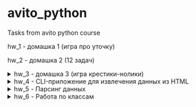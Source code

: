 # avito_python
Tasks from avito python course

hw_1 - домашка 1 (игра про уточку)

hw_2 - домашка 2 (12 задач)

<details>
  <summary>hw_3 - домашка 3 (игра крестики-нолики)</summary>
  
  
  Игра крестики-нолики с двумя участниками.Основные характеристики:

  1. В самом начале задаётся размер квадратного поля N (должен быть от 3 до 5). Если размер поля не соответствует ожидаемому,
  то выводится сообщение об ошибке, и запрос повторяется снова.
  Нужно вывести получившееся поле схематически в CLI.

  2. Далее каждый игрок по порядку вводит свой ход в виде строки и столбца (например, a3).
  Нужно проверить, что ход является допустимым (ячейка существует и она свободна).
  Если ход недопустим, то вывести сообщение и повторить попытку ввода.
  3. После хода выводится поле с выставленной меткой: для игрока 1 – крестик, для игрока 2 – нолик.
  4. Игра заканчивается при наступлении одного из двух условий:
    – один из игроков собрал в ряд или по диагонали N своих меток
    – поле заполнено, т.е. ничья.
  5. В конце игры вывести результат.

  Ожидания от кода:
  - разбит на функции
  - существуют отдельные функции для: вывода сообщений, вычисления результата, проверки ввода, отображения поля и т.д.
  - все функции имеют аннотации и докстринги
</details>

<details>
  <summary>hw_4 - CLI-приложение для извлечения данных из HTML</summary>
  - создать отдельный репозиторий для данного приложения
  - настроить отдельный venv для данного приложения с установленными зависимостями из requirements.txt
  - приложение должно реализовывать следующее:
  - запускаться из командной строки такой командой python -m cliparse --xpath="//div" . Параметр из --xpath можно менять при каждом запуске
  - аргумент --xpath не обязательный и имеет значение по умолчанию равное //*
  - поиск осуществляется в HTML, который будет задан в файле html.py - пример. У каждого студента должен быть свой HTML
  - команда должна выводить HTML элементов, найденных с помощью XPath, переданного в параметре --xpath
  - программа должна быть разделена на модули (отдельные файлы)
</details>

<details>
  <summary>hw_5 - Парсинг данных</summary>
- данные извлечены из  HTML
- csv-файл содержит более 200 строк
- каждая строка имеет минимум 5 значений
- каждая строка имеет URL источника
- источник данных для каждого студента должен быть уникальным, для этого перед выполнением его нужно занести в таблицу
</details>

<details>
  <summary>hw_6 - Работа по классам</summary>
Описание задания:
https://github.com/siauPatrick/mai-python/blob/master/05-samoe-neobhodimoe-o-klassah/issues.md#issue-01
</details>



